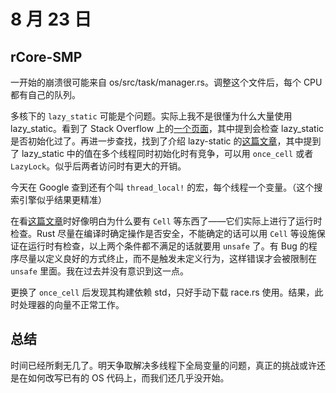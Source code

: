 # 8 月 23 日

## rCore-SMP

一开始的崩溃很可能来自 os/src/task/manager.rs。调整这个文件后，每个 CPU 都有自己的队列。

多核下的 ```lazy_static``` 可能是个问题。实际上我不是很懂为什么大量使用 lazy_static。看到了 Stack Overflow 上的[一个页面](https://stackoverflow.com/questions/63433547/more-efficient-alternative-to-thread-local-and-lazy-static)，其中提到会检查 lazy_static 是否初始化过了。再进一步查找，找到了介绍 lazy-static 的[这篇文章](https://blog.logrocket.com/rust-lazy-static-pattern/)，其中提到了 lazy_static 中的值在多个线程同时初始化时有竞争，可以用 ```once_cell``` 或者 ```LazyLock```。似乎后两者访问时有更大的开销。

今天在 Google 查到还有个叫 ```thread_local!``` 的宏，每个线程一个变量。（这个搜索引擎似乎结果更精准）


在看[这篇文章](https://zhuanlan.zhihu.com/p/362285521)时好像明白为什么要有 ```Cell``` 等东西了——它们实际上进行了运行时检查。Rust 尽量在编译时确定操作是否安全，不能确定的话可以用 ```Cell``` 等设施保证在运行时有检查，以上两个条件都不满足的话就要用 ```unsafe``` 了。有 Bug 的程序尽量以定义良好的方式终止，而不是触发未定义行为，这样错误才会被限制在 ```unsafe``` 里面。我在过去并没有意识到这一点。

更换了 ```once_cell``` 后发现其构建依赖 std，只好手动下载 race.rs 使用。结果，此时处理器的向量不正常工作。

## 总结

时间已经所剩无几了。明天争取解决多线程下全局变量的问题，真正的挑战或许还是在如何改写已有的 OS 代码上，而我们还几乎没开始。